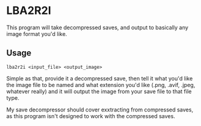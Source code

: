 # LBA2R2I

This program will take decompressed saves, and output to basically any image format you'd like.

## Usage

`lba2r2i <input_file> <output_image>`

Simple as that, provide it a decompressed save, then tell it what you'd like the image file to be named and what extension you'd like (.png, .avif, .jpeg, whatever really) and it will output the image from your save file to that file type.

My save decompressor should cover exxtracting from compressed saves, as this program isn't designed to work with the compressed saves.
